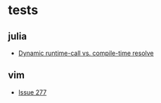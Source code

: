 # tests

## julia

* [Dynamic runtime-call vs. compile-time resolve](./julia/compile_time_vs_dynamic_calls.jl
)

## vim

* [Issue 277](./vim/issue277/)
